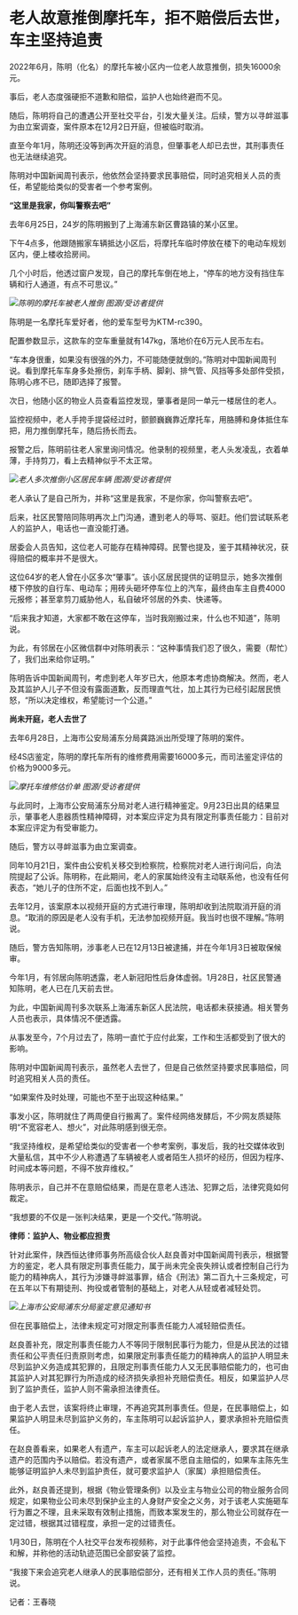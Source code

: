 # 老人故意推倒摩托车，拒不赔偿后去世，车主坚持追责

2022年6月，陈明（化名）的摩托车被小区内一位老人故意推倒，损失16000余元。

事后，老人态度强硬拒不道歉和赔偿，监护人也始终避而不见。

随后，陈明将自己的遭遇公开至社交平台，引发大量关注。后续，警方以寻衅滋事为由立案调查，案件原本在12月2日开庭，但被临时取消。

直至今年1月，陈明还没等到再次开庭的消息，但肇事老人却已去世，其刑事责任也无法继续追究。

陈明对中国新闻周刊表示，他依然会坚持要求民事赔偿，同时追究相关人员的责任，希望能给类似的受害者一个参考案例。

**“这里是我家，你叫警察去吧”**

去年6月25日，24岁的陈明搬到了上海浦东新区曹路镇的某小区里。

下午4点多，他跟随搬家车辆抵达小区后，将摩托车临时停放在楼下的电动车规划区内，便上楼收拾房间。

几个小时后，他透过窗户发现，自己的摩托车倒在地上，“停车的地方没有挡住车辆和行人通道，有点不可思议。”

![](https://inews.gtimg.com/newsapp_bt/0/15640551228/1000)_陈明的摩托车被老人推倒
图源/受访者提供_

陈明是一名摩托车爱好者，他的爱车型号为KTM-rc390。

配置参数显示，这款车的空车重量就有147kg，落地价在6万元人民币左右。

“车本身很重，如果没有很强的外力，不可能随便就倒的。”陈明对中国新闻周刊说。看到摩托车车身多处擦伤，刹车手柄、脚刹、排气管、风挡等多处部件受损，陈明心疼不已，随即选择了报警。

次日，他随小区的物业人员查看监控发现，肇事者是同一单元一楼居住的老人。

监控视频中，老人手挎手提袋经过时，颤颤巍巍靠近摩托车，用胳膊和身体抵住车把，用力推倒摩托车，随后扬长而去。

报警之后，陈明前往老人家里询问情况。他录制的视频里，老人头发凌乱，衣着单薄，手持剪刀，看上去精神似乎不太正常。

![](https://inews.gtimg.com/newsapp_bt/0/15640551242/1000)_老人多次推倒小区居民车辆
图源/受访者提供_

老人承认了是自己所为，并称“这里是我家，不是你家，你叫警察去吧”。

后来，社区民警陪同陈明再次上门沟通，遭到老人的辱骂、驱赶。他们尝试联系老人的监护人，电话也一直没能打通。

居委会人员告知，这位老人可能存在精神障碍。民警也提及，鉴于其精神状况，获得赔偿的概率并不是很大。

这位64岁的老人曾在小区多次“肇事”。该小区居民提供的证明显示，她多次推倒楼下停放的自行车、电动车；用砖头砸坏停车位上的汽车，最终由车主自费4000元报修；甚至拿剪刀威胁他人，私自破坏邻居的外卖、快递等。

“后来我才知道，大家都不敢在这停车，当时我刚搬过来，什么也不知道”，陈明说。

为此，有邻居在小区微信群中对陈明表示：“这种事情我们忍了很久，需要（帮忙）了，我们出来给你证明。”

陈明告诉中国新闻周刊，考虑到老人年岁已大，他原本考虑协商解决。然而，老人及其监护人儿子不但没有露面道歉，反而理直气壮，加上其行为已经引起居民愤怒，“所以决定维权，希望能讨一个公道。”

**尚未开庭，老人去世了**

去年6月28日，上海市公安局浦东分局龚路派出所受理了陈明的案件。

经4S店鉴定，陈明的摩托车所有的维修费用需要16000多元，而司法鉴定评估的价格为9000多元。

![](https://inews.gtimg.com/newsapp_bt/0/15640551224/1000)_摩托车维修估价单 图源/受访者提供_

与此同时，上海市公安局浦东分局对老人进行精神鉴定。9月23日出具的结果显示，肇事老人患器质性精神障碍，对本案应评定为具有限定刑事责任能力：目前对本案应评定为有受审能力。

随后，警方以寻衅滋事为由立案调查。

同年10月21日，案件由公安机关移交到检察院，检察院对老人进行询问后，向法院提起了公诉。陈明称，在此期间，老人的家属始终没有主动联系他，也没有任何表态，“她儿子的住所不定，后面也找不到人。”

去年12月，该案原本以视频开庭的方式进行审理，陈明却收到法院取消开庭的消息。“取消的原因是老人没有手机，无法参加视频开庭。我当时也很不理解。”陈明说。

随后，警方告知陈明，涉事老人已在12月13日被逮捕，并在今年1月3日被取保候审。

今年1月，有邻居向陈明透露，老人新冠阳性后身体虚弱。1月28日，社区民警通知陈明，老人已在几天前去世。

为此，中国新闻周刊多次联系上海浦东新区人民法院，电话都未获接通。相关警务人员也表示，具体情况不便透露。

从事发至今，7个月过去了，陈明一直忙于应付此案，工作和生活都受到了很大的影响。

陈明对中国新闻周刊表示，虽然老人去世了，但是自己依然坚持要求民事赔偿，同时追究相关人员的责任。

“如果案件及时处理，可能也不至于出现这种结果。”

事发小区，陈明就住了两周便自行搬离了。案件经网络发酵后，不少网友质疑陈明“不宽容老人、想火”，对此陈明感到很无奈。

“我坚持维权，是希望给类似的受害者一个参考案例，事发后，我的社交媒体收到大量私信，其中不少人称遭遇了车辆被老人或者陌生人损坏的经历，但因为程序、时间成本等问题，不得不放弃维权。”

陈明表示，自己并不在意赔偿结果，而是在意老人违法、犯罪之后，法律究竟如何裁定。

“我想要的不仅是一张判决结果，更是一个交代。”陈明说。

**律师：监护人、物业都应担责**

针对此案件，陕西恒达律师事务所高级合伙人赵良善对中国新闻周刊表示，根据警方的鉴定，老人具有限定刑事责任能力，属于尚未完全丧失辨认或者控制自己行为能力的精神病人，其行为涉嫌寻衅滋事罪，结合《刑法》第二百九十三条规定，可在五年以下有期徒刑、拘役或者管制的基础上，对老人从轻或者减轻处罚。

![](https://inews.gtimg.com/newsapp_bt/0/15640551227/1000)_上海市公安局浦东分局鉴定意见通知书_

但在民事赔偿上，法律未规定可对限定刑事责任能力人减轻赔偿责任。

赵良善补充，限定刑事责任能力人不等同于限制民事行为能力，但是从民法的过错责任和公平责任归责原则考虑，如果限定刑事责任能力的精神病人的监护人明显未尽到监护义务造成其犯罪的，且限定刑事责任能力人又无民事赔偿能力的，也可由其监护人对其犯罪行为所造成的经济损失承担补充赔偿责任。相反，如果监护人尽到了监护责任，监护人则不需承担法律责任。

由于老人去世，该案将终止审理，不再追究其刑事责任。但是，在民事赔偿上，如果监护人明显未尽到监护义务的，车主陈明可以起诉监护人，要求承担补充赔偿责任。

在赵良善看来，如果老人有遗产，车主可以起诉老人的法定继承人，要求其在继承遗产的范围内予以赔偿。若没有遗产，或者家属不愿自主赔偿的，如果车主陈先生能够证明监护人未尽到监护责任，就可要求监护人（家属）承担赔偿责任。

此外，赵良善还提到，根据《物业管理条例》以及业主与物业公司的物业服务合同规定，如果物业公司未尽到保护业主的人身财产安全之义务，对于该老人实施砸车行为置之不理，且未采取有效制止措施，而致本案发生的，那么物业公司就存在一定过错，根据其过错程度，承担一定的过错责任。

1月30日，陈明在个人社交平台发布视频称，对于此事件他会坚持追责，不会私下和解，并称他的活动轨迹范围已全部安装了监控。

“我接下来会追究老人继承人的民事赔偿部分，还有相关工作人员的责任。”陈明说。

记者：王春晓

